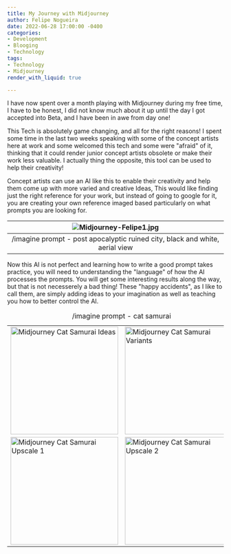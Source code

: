 ```yaml
---
title: My Journey with Midjourney
author: Felipe Nogueira
date: 2022-06-28 17:00:00 -0400
categories:
- Development
- Blooging
- Technology
tags:
- Technology
- Midjourney
render_with_liquid: true

---
```

I have now spent over a month playing with Midjourney during my free time, I have to be honest, I did not know much about it up until the day I got accepted into Beta, and I have been in awe from day one!

This Tech is absolutely game changing, and all for the right reasons! I spent some time in the last two weeks speaking with some of the concept artists here at work and some welcomed this tech and some were "afraid" of it, thinking that it could render junior concept artists obsolete or make their work less valuable. I actually thing the opposite, this tool can be used to help their creativity!

Concept artists can use an AI like this to enable their creativity and help them come up with more varied and creative Ideas, This would like finding just the right reference for your work, but instead of going to google for it, you are creating your own reference imaged based particularly on what  prompts you are looking for.

| ![Midjourney-Felipe1.jpg](https://res.cloudinary.com/felipenogueira3d-cloud/image/upload/v1656390414/midjourney-city.png "Midjourney City") |
|:--:|
| /imagine prompt - post apocalyptic ruined city, black and white, aerial view |

Now this AI is not perfect and learning how to write a good prompt takes practice, you will need to understanding the "language" of how the AI processes the prompts. You will get some interesting results along the way, but that is not necesserely a bad thing! These "happy accidents", as I like to call them, are simply adding ideas to your imagination as well as teaching you how to better control the AI.

<center>
<table>
  <center><caption>/imagine prompt - cat samurai</caption></center>
<tbody>
	<tr>
		<td>
      		<img src="https://res.cloudinary.com/felipenogueira3d-cloud/image/upload/v1656392589/midjourney-cat-samurai-options.png" 
                 title="Midjourney Cat Samurai Ideas" 
                 width="250"/>
      	</td>
		<td>
          <img src="https://res.cloudinary.com/felipenogueira3d-cloud/image/upload/v1656391291/midjourney-cat-samurai-variants.png" 
               title="Midjourney Cat Samurai Variants" 
               width="250"/>
     	</td>
	</tr>
	<tr>
		<td>
      		<img src="https://res.cloudinary.com/felipenogueira3d-cloud/image/upload/v1656391291/midjourney-cat-samurai-updscale1.png" 
                 title="Midjourney Cat Samurai Upscale 1" 
                 width="250"/>
      	</td>
		<td>
          <img src="https://res.cloudinary.com/felipenogueira3d-cloud/image/upload/v1656391291/midjourney-cat-samurai-updscale2.png" 
               title="Midjourney Cat Samurai Upscale 2" 
               width="250"/>
     	</td>
	</tr>
</tbody>
</table>
</center>

